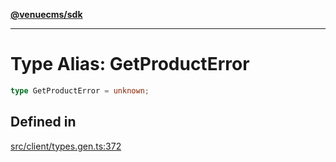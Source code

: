 [**@venuecms/sdk**](../Index.md)

***

# Type Alias: GetProductError

```ts
type GetProductError = unknown;
```

## Defined in

[src/client/types.gen.ts:372](https://github.com/venuecms/sdk/blob/5ffcc8d3f9c61b78cab459f936084b3f631fac13/src/client/types.gen.ts#L372)
